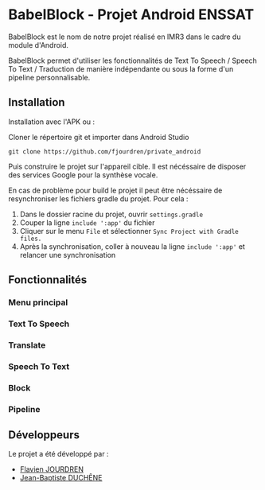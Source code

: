 # BabelBlock - Projet Android ENSSAT

BabelBlock est le nom de notre projet réalisé en IMR3 dans le cadre du module d'Android.

BabelBlock permet d'utiliser les fonctionnalités de Text To Speech / Speech To Text / Traduction de manière indépendante
ou sous la forme d'un pipeline personnalisable.


## Installation

Installation avec l'APK ou :

Cloner le répertoire git et importer dans Android Studio

```
git clone https://github.com/fjourdren/private_android
```

Puis construire le projet sur l'appareil cible. Il est nécéssaire de disposer des services Google pour la synthèse vocale.

En cas de problème pour build le projet il peut être nécéssaire de resynchroniser les fichiers gradle du projet. Pour cela :

1. Dans le dossier racine du projet, ouvrir `settings.gradle`
2. Couper la ligne `include ':app'` du fichier
3. Cliquer sur le menu `File` et sélectionner `Sync Project with Gradle files.`
4. Après la synchronisation, coller à nouveau la ligne `include ':app'` et relancer une synchronisation

## Fonctionnalités

### Menu principal

### Text To Speech

### Translate

### Speech To Text

### Block

### Pipeline




## Développeurs

Le projet a été développé par :


* [Flavien JOURDREN](https://github.com/fjourdren)
* [Jean-Baptiste DUCHÊNE](https://github.com/jbduchenee)
